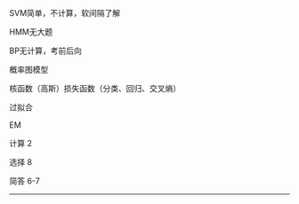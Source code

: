 SVM简单，不计算，软间隔了解

HMM无大题

BP无计算，考前后向

概率图模型

核函数（高斯）损失函数（分类、回归、交叉熵）

过拟合

EM

计算 2

选择 8

简答 6-7

<hr/>

